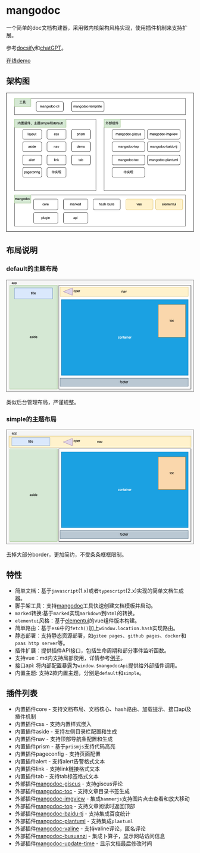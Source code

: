 # mangodoc
一个简单的doc文档构建器，采用微内核架构风格实现，使用插件机制来支持扩展。

参考[docsify](https://docsify.js.org/#/zh-cn/)和[chatGPT](https://chat.openai.com/chat)。

[在线demo](https://mangodoc.meiflower.top)

## 架构图

![](static/images/arch.drawio.png)

## 布局说明
### default的主题布局
![](static/images/layout.drawio.png)

类似后台管理布局，严谨规整。

### simple的主题布局
![](static/images/layout-simple.drawio.png)

去掉大部分border，更加简约，不受条条框框限制。

## 特性
* 简单文档：基于`javascript`(1.x)或者`typescript`(2.x)实现的简单文档生成器。
* 脚手架工具：支持[mangodoc](https://github.com/mg0324/mangodoc-cli)工具快速创建文档模板并启动。
* `marked`转换:基于`marked`实现`markdown`到`html`的转换。
* `elementui`风格：基于[elementui](https://element.eleme.cn/#/zh-CN/component/installation)的vue组件版本构建。
* 简单路由：基于`es6`中的`fetch()`加上`window.location.hash`实现路由。
* 静态部署：支持静态资源部署，如`gitee pages`、`github pages`、`docker`和`paas http server`等。
* 插件扩展：提供插件API接口，包括生命周期和部分事件监听函数。
* 支持vue：md内支持局部使用，详情参考[例子](#/demo/elementui)。
* 接口api: 将内部配置暴露为`window.$mangodocApi`提供给外部插件调用。
* 内置主题: 支持2款内置主题，分别是`default`和`simple`。

## 插件列表
* 内置插件core - 支持文档布局、文档核心、hash路由、加载提示、接口api及插件机制
* 内置插件css - 支持内置样式嵌入
* 内置插件aside - 支持左侧目录栏配置和生成
* 内置插件nav - 支持顶部导航条配置和生成
* 内置插件prism - 基于`prismjs`支持代码高亮
* 内置插件pageconfig - 支持页面配置
* 内置插件alert - 支持alert告警格式文本
* 内置插件link - 支持link链接格式文本
* 内置插件tab - 支持tab标签格式文本
* 外部插件[mangodoc-giscus](https://github.com/mg0324/mangodoc-giscus) - 支持giscus评论
* 外部插件[mangodoc-toc](https://github.com/mg0324/mangodoc-toc) - 支持文章目录书签生成
* 外部插件[mangodoc-imgview](https://github.com/mg0324/mangodoc-imgview) - 集成`hammerjs`支持图片点击查看和放大移动
* 外部插件[mangodoc-top](https://github.com/mg0324/mangodoc-top) - 支持文章阅读时返回顶部
* 外部插件[mangodoc-baidu-tj](https://github.com/mg0324/mangodoc-baidu-tj) - 支持集成百度统计
* 外部插件[mangodoc-plantuml](https://github.com/mg0324/mangodoc-plantuml) - 支持集成`plantuml`
* 外部插件[mangodoc-valine](https://github.com/mg0324/mangodoc-valine) - 支持valine评论，匿名评论
* 外部插件[mangodoc-busuanzi](https://github.com/mg0324/mangodoc-busuanzi) - 集成卜算子，显示网站访问信息
* 外部插件[mangodoc-update-time](https://github.com/mg0324/mangodoc-update-time) - 显示文档最后修改时间
